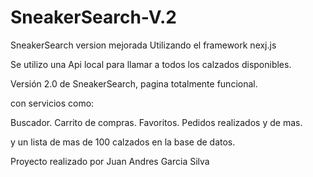 # SneakerSearch-V.2

SneakerSearch version mejorada Utilizando el framework nexj.js

Se utilizo una Api local para llamar a todos los calzados disponibles.
 
Versión 2.0 de SneakerSearch, pagina totalmente funcional.

con servicios como:

Buscador.
Carrito de compras.
Favoritos.
Pedidos realizados y de mas.

y un lista de mas de 100 calzados en la base de datos.

Proyecto realizado por Juan Andres Garcia Silva
